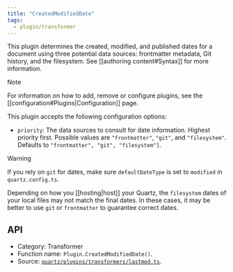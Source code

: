 ```yaml
---
title: "CreatedModifiedDate"
tags:
  - plugin/transformer
---
```


This plugin determines the created, modified, and published dates for a document using three potential data sources: frontmatter metadata, Git history, and the filesystem. See [[authoring content#Syntax]] for more information.

> [!note]
> For information on how to add, remove or configure plugins, see the [[configuration#Plugins|Configuration]] page.

This plugin accepts the following configuration options:

- `priority`: The data sources to consult for date information. Highest priority first. Possible values are `"frontmatter"`, `"git"`, and `"filesystem"`. Defaults to `"frontmatter", "git", "filesystem"]`.

> [!warning]
> If you rely on `git` for dates, make sure `defaultDateType` is set to `modified` in `quartz.config.ts`.
>
> Depending on how you [[hosting|host]] your Quartz, the `filesystem` dates of your local files may not match the final dates. In these cases, it may be better to use `git` or `frontmatter` to guarantee correct dates.

## API

- Category: Transformer
- Function name: `Plugin.CreatedModifiedDate()`.
- Source: [`quartz/plugins/transformers/lastmod.ts`](https://github.com/jackyzha0/quartz/blob/v4/quartz/plugins/transformers/lastmod.ts).
